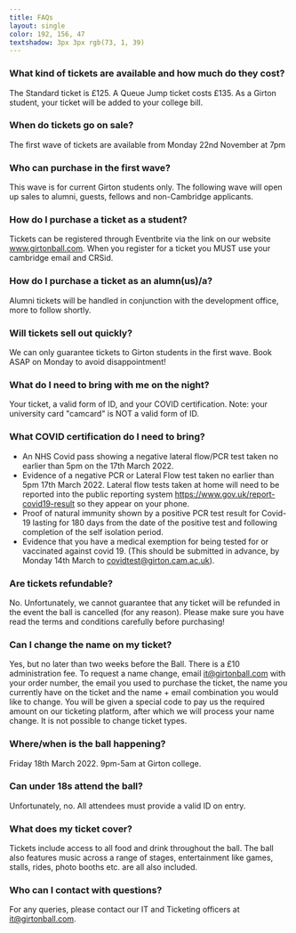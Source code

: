 ```yaml
---
title: FAQs
layout: single
color: 192, 156, 47
textshadow: 3px 3px rgb(73, 1, 39)
---
```


### What kind of tickets are available and how much do they cost?

The Standard ticket is £125. A Queue Jump ticket costs £135. As a Girton student, your ticket will be added to your college bill.

### When do tickets go on sale?

The first wave of tickets are available from Monday 22nd November at 7pm

### Who can purchase in the first wave?

This wave is for current Girton students only. The following wave will open up sales to alumni, guests, fellows and non-Cambridge applicants.

### How do I purchase a ticket as a student?

Tickets can be registered through Eventbrite via the link on our website www.girtonball.com. When you register for a ticket you MUST use your cambridge email and CRSid.

### How do I purchase a ticket as an alumn(us)/a?

Alumni tickets will be handled in conjunction with the development office, more to follow shortly.

### Will tickets sell out quickly?

We can only guarantee tickets to Girton students in the first wave. Book ASAP on Monday to avoid disappointment!

### What do I need to bring with me on the night?

Your ticket, a valid form of ID, and your COVID certification. Note: your university card "camcard" is NOT a valid form of ID.

### What COVID certification do I need to bring?

* An NHS Covid pass showing a negative lateral flow/PCR test taken no earlier than 5pm on the 17th March 2022.
* Evidence of a negative PCR or Lateral Flow test taken no earlier than 5pm 17th March 2022. Lateral flow tests taken at home will need to be reported into the public reporting system https://www.gov.uk/report-covid19-result so they appear on your phone.
* Proof of natural immunity shown by a positive PCR test result for Covid-19 lasting for 180 days from the date of the positive test and following completion of the self isolation period.
* Evidence that you have a medical exemption for being tested for or vaccinated against covid 19. (This should be submitted in advance, by Monday 14th March to covidtest@girton.cam.ac.uk).

### Are tickets refundable?

No. Unfortunately, we cannot guarantee that any ticket will be refunded in the event the ball is cancelled (for any reason). Please make sure you have read the terms and conditions carefully before purchasing! 

### Can I change the name on my ticket?

Yes, but no later than two weeks before the Ball. There is a £10 administration fee. To request a name change, email it@girtonball.com with your order number, the email you used to purchase the ticket, the name you currently have on the ticket and the name + email combination you would like to change. You will be given a special code to pay us the required amount on our ticketing platform, after which we will process your name change. It is not possible to change ticket types. 

### Where/when is the ball happening?

Friday 18th March 2022. 9pm-5am at Girton college.

### Can under 18s attend the ball?

Unfortunately, no. All attendees must provide a valid ID on entry. 

### What does my ticket cover?

Tickets include access to all food and drink throughout the ball. The ball also features music across a range of stages, entertainment like games, stalls, rides, photo booths etc. are all also included. 

### Who can I contact with questions?

For any queries, please contact our IT and Ticketing officers at it@girtonball.com.
